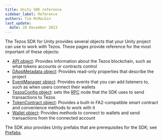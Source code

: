 ```yaml
---
title: Unity SDK reference
sidebar_label: Reference
authors: Tim McMackin
last_update:
  date: 20 December 2023
---
```


The Tezos SDK for Unity provides several objects that your Unity project can use to work with Tezos.
These pages provide reference for the most important of these objects:

- [API object](./reference/API): Provides information about the Tezos blockchain, such as what tokens accounts or contracts control
- [DAppMetadata object](./reference/DAppMetadata): Provides read-only properties that describe the project
- [EventManager object](./reference/EventManager): Provides events that you can add listeners to, such as when users connect their wallets
- [TezosConfig object](./reference/TezosConfig): sets the [RPC](../architecture/rpc) node that the SDK uses to send transactions to Tezos
- [TokenContract object](./reference/TokenContract): Provides a built-in FA2-compatible smart contract and convenience methods to work with it
- [Wallet object](./reference/Wallet): Provides methods to connect to wallets and send transactions from the connected account

The SDK also provides Unity prefabs that are prerequisites for the SDK; see [Prefabs](./prefabs).
